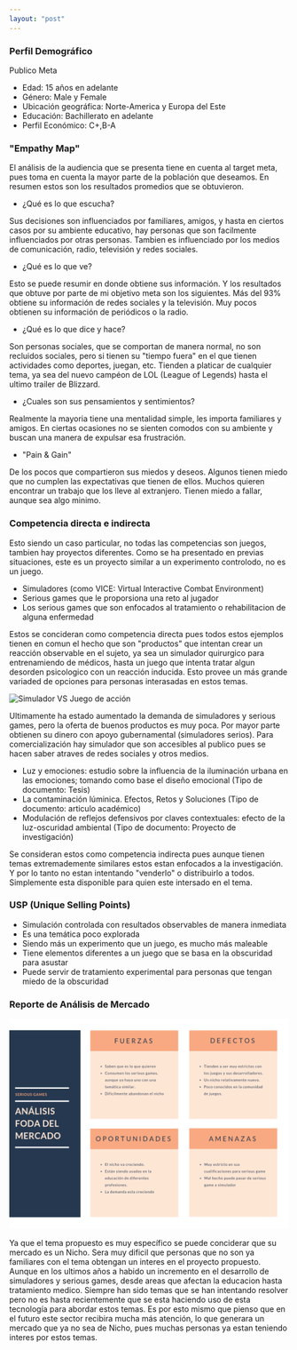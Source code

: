 ```yaml
---
layout: "post"
---
```

### Perfil Demográfico
Publico Meta

* Edad: 15 años en adelante
* Género: Male y Female
* Ubicación geográfica: Norte-America y Europa del Este
* Educación: Bachillerato en adelante
* Perfil Económico: C+,B-A

### "Empathy Map"
El análisis de la audiencia que se presenta tiene en cuenta al target meta, pues toma en cuenta la mayor parte de la población que deseamos. En resumen estos son los resultados promedios que se obtuvieron.

* ¿Qué es lo que escucha?

 Sus decisiones son influenciados por familiares, amigos, y hasta en ciertos casos por su ambiente educativo, hay personas que son facilmente influenciados por otras personas. Tambien es influenciado por los medios de comunicación, radio, televisión y redes sociales.

* ¿Qué es lo que ve?

Esto se puede resumir en donde obtiene sus información. Y los resultados que obtuve por parte de mi objetivo meta son los siguientes. Más del 93% obtiene su información de redes sociales y la televisión. Muy pocos obtienen su información de periódicos  o la radio.

* ¿Qué es lo que dice y hace?

Son personas sociales, que se comportan de manera normal, no son recluidos sociales, pero si tienen su "tiempo fuera" en el que tienen actividades como deportes, juegan, etc. Tienden a platicar de cualquier tema, ya sea del nuevo campéon de LOL (League of Legends) hasta el ultimo trailer de Blizzard.

* ¿Cuales son sus pensamientos y sentimientos?

Realmente la mayoria tiene una mentalidad simple, les importa familiares y amigos. En ciertas ocasiones no se sienten comodos con su ambiente y buscan una manera de expulsar esa frustración.

* "Pain & Gain"

De los pocos que compartieron sus miedos y deseos.
Algunos tienen miedo que no cumplen las expectativas que tienen de ellos.
Muchos quieren encontrar un trabajo que los lleve al extranjero.
Tienen miedo a fallar, aunque sea algo minimo.


### Competencia directa e indirecta
Esto siendo un caso particular, no todas las competencias son juegos, tambien hay proyectos diferentes. Como se ha presentado en previas situaciones, este es un proyecto similar a un experimento controlodo, no es un juego.

* Simuladores (como VICE: Virtual Interactive Combat Environment)
* Serious games que le proporsiona una reto al jugador
* Los serious games que son enfocados al tratamiento o rehabilitacion de alguna enfermedad

Estos se concideran como competencia directa pues todos estos ejemplos tienen en comun el hecho que son "productos" que intentan crear un reacción observable en el sujeto, ya sea un simulador quirurgico para entrenamiendo de médicos, hasta un juego que intenta tratar algun desorden psicologico con un reacción inducida. Esto provee un más grande variaded de opciones para personas interasadas en estos temas.

![Simulador VS Juego de acción](http://alumnos.unir.net/monicasanz/files/2013/05/pulse11.jpg)

Ultimamente ha estado aumentado la demanda de simuladores y serious games, pero la oferta de buenos productos es muy poca. Por mayor parte obtienen su dinero con apoyo gubernamental (simuladores serios). Para comercialización hay simulador que son accesibles al publico pues se hacen saber atraves de redes sociales y otros medios.

* Luz y emociones: estudio sobre la influencia de la iluminación urbana en las emociones; tomando como base el diseño emocional (Tipo de documento: Tesis)
* La contaminación lúminica. Efectos, Retos y Soluciones (Tipo de documento: articulo académico)
* Modulación de reflejos defensivos por claves contextuales: efecto de la luz-oscuridad ambiental (Tipo de documento: Proyecto de investigación)

Se consideran estos como competencia indirecta pues aunque tienen temas extremademente similares estos estan enfocados a la investigación. Y por lo tanto no estan intentando "venderlo" o distribuirlo a todos. Simplemente esta disponible para quien este intersado en el tema.

### USP (Unique Selling Points)
* Simulación controlada con resultados observables de manera inmediata
* Es una temática poco explorada
* Siendo más un experimento que un juego, es mucho más maleable
* Tiene elementos diferentes a un juego que se basa en la obscuridad para asustar
* Puede servir de tratamiento experimental para personas que tengan miedo de la obscuridad

### Reporte de Análisis de Mercado

![FODA de mercado](\images\FodaMercado.png)

Ya que el tema propuesto es muy específico se puede conciderar que su mercado es un Nicho. Sera muy dificil que personas que no son ya familiares con el tema obtengan un interes en el proyecto propuesto. Aunque en los ultimos años a habido un incremento en el desarrollo de simuladores y serious games, desde areas que afectan la educacion hasta tratamiento medico. Siempre han sido temas que se han intentando resolver pero no es hasta recientemente que se esta haciendo uso de esta tecnología para abordar estos temas. Es por esto mismo que pienso que en el futuro este sector recibira mucha más atención, lo que generara un mercado que ya no sea de Nicho, pues muchas personas ya estan teniendo interes por estos temas.
